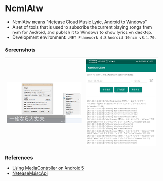 # NcmlAtw

+ NcmlAtw means "Netease Cloud Music Lyric, Android to Windows".
+ A set of tools that is used to subscribe the current playing songs from ncm for Android, and publish it to Windows to show lyrics on desktop.
+ Development environment: `.NET Framework 4.8` `Android 10` `ncm v8.1.70`.

### Screenshots

|![screenshot1](./assets/screenshot1.png)|![screenshot2](./assets/screenshot2.png)|
|---|---|

### References

+ [Using MediaController on Android 5](https://stackoverflow.com/questions/27107212/using-mediacontroller-on-android-5)
+ [NeteaseMuiscApi](https://github.com/GEEKiDoS/NeteaseMuiscApi)
